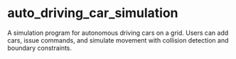 # auto_driving_car_simulation
A simulation program for autonomous driving cars on a grid. Users can add cars, issue commands, and simulate movement with collision detection and boundary constraints. 
